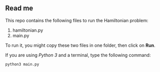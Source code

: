 Read me
-------

This repo contains the following files to run the Hamiltonian problem:

1. hamiltonian.py
2. main.py

To run it, you might copy these two files in one folder, then click on **Run**.

If you are using *Python 3* and a terminal, type the following command:

`python3 main.py`
